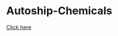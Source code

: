 # Autoship-Chemicals

[Click here](https://developer.paypal.com/api/nvp-soap/paypal-payments-standard/integration-guide/subscribe-step-1/)